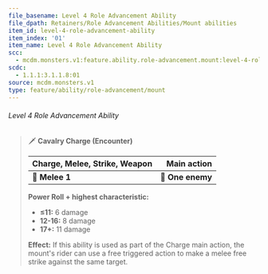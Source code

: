 ```yaml
---
file_basename: Level 4 Role Advancement Ability
file_dpath: Retainers/Role Advancement Abilities/Mount abilities
item_id: level-4-role-advancement-ability
item_index: '01'
item_name: Level 4 Role Advancement Ability
scc:
  - mcdm.monsters.v1:feature.ability.role-advancement.mount:level-4-role-advancement-ability
scdc:
  - 1.1.1:3.1.1.8:01
source: mcdm.monsters.v1
type: feature/ability/role-advancement/mount
---
```


###### Level 4 Role Advancement Ability

<!-- -->
> 🗡 **Cavalry Charge (Encounter)**
>
> | **Charge, Melee, Strike, Weapon** |  **Main action** |
> | --------------------------------- | ---------------: |
> | **📏 Melee 1**                    | **🎯 One enemy** |
>
> **Power Roll + highest characteristic:**
>
> - **≤11:** 6 damage
> - **12-16:** 8 damage
> - **17+:** 11 damage
>
> **Effect:** If this ability is used as part of the Charge main action, the mount's rider can use a free triggered action to make a melee free strike against the same target.
